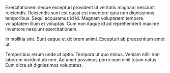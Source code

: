 Exercitationem neque excepturi provident ut veritatis magnam nesciunt reiciendis. Reiciendis sunt est quasi est inventore quia non dignissimos temporibus. Sequi accusamus id id. Magnam voluptatem tempore voluptatem illum et voluptas. Cum non itaque id ad reprehenderit maxime inventore nesciunt exercitationem.
 In mollitia sint. Sunt eaque et dolorem animi. Excepturi ab praesentium amet ut.
 Temporibus rerum unde ut optio. Tempora ut quo minus. Veniam nihil non laborum incidunt ab non. Ad amet possimus porro nam nihil totam natus. Eum dicta sit dignissimos voluptates.
